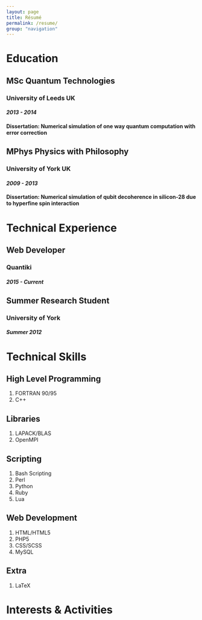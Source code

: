 ```yaml
---
layout: page
title: Résumé
permalink: /resume/
group: "navigation"
---
```


# Education
## MSc Quantum Technologies
### University of Leeds UK
#### *2013 - 2014*
#### Dissertation: Numerical simulation of one way quantum computation with error correction

## MPhys Physics with Philosophy
### University of York UK
#### *2009 - 2013*
#### Dissertation: Numerical simulation of qubit decoherence in silicon-28 due to hyperfine spin interaction

# Technical Experience
## Web Developer
### Quantiki
#### *2015 - Current*

## Summer Research Student
### University of York
#### *Summer 2012*

# Technical Skills
## High Level Programming
1. FORTRAN 90/95
2. C++

## Libraries
1. LAPACK/BLAS
2. OpenMPI

## Scripting
1. Bash Scripting
2. Perl
3. Python
4. Ruby
5. Lua

## Web Development
1. HTML/HTML5
2. PHP5
3. CSS/SCSS
4. MySQL

## Extra
1. LaTeX

# Interests & Activities
